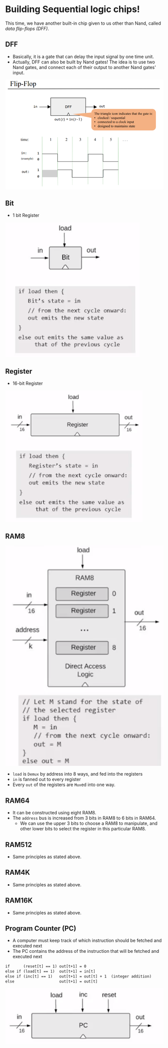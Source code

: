 # Building Sequential logic chips!

This time, we have another built-in chip given to us other than Nand, called _data flip-flops (DFF)_.

## DFF

- Basically, it is a gate that can delay the input signal by one time unit.
- Actually, DFF can also be built by Nand gates! The idea is to use two Nand gates, and connect each of their output to another Nand gates' input.

![dff](./image/dff.png)

## Bit

- 1 bit Register

![bit](./image/bit.png)

## Register

- 16-bit Register

![register](./image/register.png)

## RAM8

![RAM8](./image/RAM_8.png)

- `load` is `Demux` by address into 8 ways, and fed into the registers
- `in` is fanned out to every register
- Every `out` of the registers are `Mux`ed into one way.

## RAM64

- It can be constructed using eight RAM8.
- The `address` bus is increased from 3 bits in RAM8 to 6 bits in RAM64.
  - We can use the upper 3 bits to choose a RAM8 to manipulate, and other lower bits to select the register in this particular RAM8.

## RAM512

- Same principles as stated above.

## RAM4K

- Same principles as stated above.

## RAM16K

- Same principles as stated above.

## Program Counter (PC)

- A computer must keep track of which instruction should be fetched and executed next
- The PC contains the address of the instruction that will be fetched and executed next

```
if      (reset[t] == 1) out[t+1] = 0
else if (load[t] == 1)  out[t+1] = in[t]
else if (inc[t] == 1)   out[t+1] = out[t] + 1  (integer addition)
else                    out[t+1] = out[t]
```

![PC](./image/PC.png)
